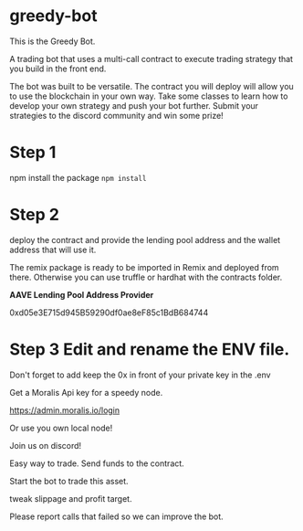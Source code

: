 # greedy-bot

This is the Greedy Bot.

A trading bot that uses a multi-call contract to execute trading strategy that you build in the front end.

The bot was built to be versatile. The contract you will deploy will allow you to use the blockchain in your own way.
Take some classes to learn how to develop your own strategy and push your bot further. 
Submit your strategies to the discord community and win some prize!


# Step 1

npm install the package ```npm install```

# Step 2

deploy the contract and provide the lending pool address and the wallet address that will use it.

The remix package is ready to be imported in Remix and deployed from there. Otherwise you can use truffle or hardhat with the contracts folder.

**AAVE Lending Pool Address Provider**

0xd05e3E715d945B59290df0ae8eF85c1BdB684744


# Step 3 Edit and rename the ENV file.

Don't forget to add keep the 0x in front of your private key in the .env

Get a Moralis Api key for a speedy node. 

https://admin.moralis.io/login

Or use you own local node!


Join us on discord!


Easy way to trade. Send funds to the contract.

Start the bot to trade this asset.

tweak slippage and profit target.

Please report calls that failed so we can improve the bot.




